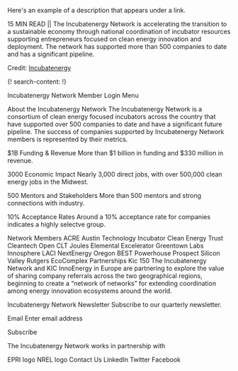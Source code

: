 Here's an example of a description that appears under a link.

15 MIN READ || The Incubatenergy Network is accelerating the transition to a sustainable economy through national coordination of incubator resources supporting entrepreneurs focused on clean energy innovation and deployment. The network has supported more than 500 companies to date and has a significant pipeline.

Credit: [Incubatenergy](https://incubatenergy.org/)

{! search-content: !}

Incubatenergy Network
Member Login
 Menu
 
About the Incubatenergy Network
The Incubatenergy Network is a consortium of clean energy focused incubators across the country that have supported over 500 companies to date and have a significant future pipeline. The success of companies supported by Incubatenergy Network members is represented by their metrics.

$1B
Funding & Revenue
More than $1 billion in funding and $330 million in revenue.

3000
Economic Impact
Nearly 3,000 direct jobs, with over 500,000 clean energy jobs in the Midwest.

500
Mentors and Stakeholders
More than 500 mentors and strong connections with industry.

10%
Acceptance Rates
Around a 10% acceptance rate for companies indicates a highly selectve group.

Network Members
 ACRE Austin Technology Incubator Clean Energy Trust Cleantech Open CLT Joules Elemental Excelerator Greentown Labs Innosphere LACI NextEnergy Oregon BEST Powerhouse Prospect Silicon Valley Rutgers EcoComplex
Partnerships
Kic 150
The Incubatenergy Network and KIC InnoEnergy in Europe are partnering to explore the value of sharing company referrals across the two geographical regions, beginning to create a “network of networks” for extending coordination among energy innovation ecosystems around the world.

Incubatenergy Network Newsletter
Subscribe to our quarterly newsletter.

Email 
Enter email address

Subscribe

The Incubatenergy Network works in partnership with

EPRI logo
NREL logo
Contact Us
LinkedIn  Twitter  Facebook
